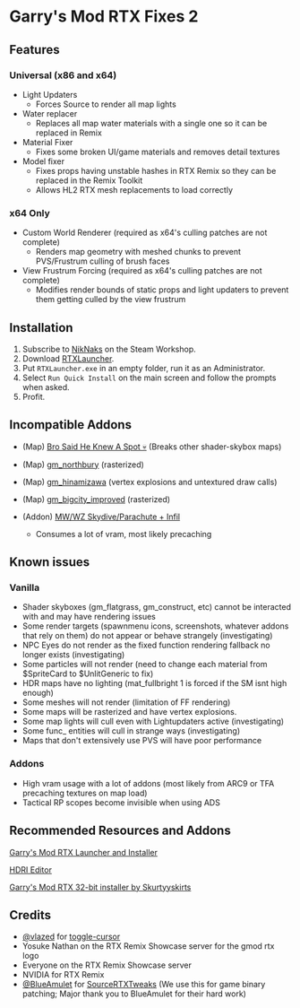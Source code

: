 # Garry's Mod RTX Fixes 2
## Features
### Universal (x86 and x64)
- Light Updaters
    * Forces Source to render all map lights
- Water replacer
  * Replaces all map water materials with a single one so it can be replaced in Remix
- Material Fixer
    * Fixes some broken UI/game materials and removes detail textures
- Model fixer
    * Fixes props having unstable hashes in RTX Remix so they can be replaced in the Remix Toolkit
    * Allows HL2 RTX mesh replacements to load correctly
 
### x64 Only
- Custom World Renderer (required as x64's culling patches are not complete)
  * Renders map geometry with meshed chunks to prevent PVS/Frustrum culling of brush faces
- View Frustrum Forcing (required as x64's culling patches are not complete)
  * Modifies render bounds of static props and light updaters to prevent them getting culled by the view frustrum

## Installation
1. Subscribe to [NikNaks](https://steamcommunity.com/sharedfiles/filedetails/?id=2861839844) on the Steam Workshop.
2. Download [RTXLauncher](https://github.com/Xenthio/RTXLauncher/releases/latest).
3. Put `RTXLauncher.exe` in an empty folder, run it as an Administrator.
4. Select `Run Quick Install` on the main screen and follow the prompts when asked.
5. Profit.

## Incompatible Addons
* (Map) [Bro Said He Knew A Spot 💀](https://steamcommunity.com/sharedfiles/filedetails/?id=3252367349) (Breaks other shader-skybox maps)

* (Map) [gm_northbury](https://steamcommunity.com/sharedfiles/filedetails/?id=3251774364) (rasterized)

* (Map) [gm_hinamizawa](https://steamcommunity.com/sharedfiles/filedetails/?id=3298456705) (vertex explosions and untextured draw calls)

* (Map) [gm_bigcity_improved](https://steamcommunity.com/workshop/filedetails/?id=815782148) (rasterized)

* (Addon) [MW/WZ Skydive/Parachute + Infil](https://steamcommunity.com/sharedfiles/filedetails/?id=2635378860)
   - Consumes a lot of vram, most likely precaching

## Known issues
### Vanilla
- Shader skyboxes (gm_flatgrass, gm_construct, etc) cannot be interacted with and may have rendering issues
- Some render targets (spawnmenu icons, screenshots, whatever addons that rely on them) do not appear or behave strangely (investigating)
- NPC Eyes do not render as the fixed function rendering fallback no longer exists (investigating)
- Some particles will not render (need to change each material from $SpriteCard to $UnlitGeneric to fix)
- HDR maps have no lighting (mat_fullbright 1 is forced if the SM isnt high enough)
- Some meshes will not render (limitation of FF rendering)
- Some maps will be rasterized and have vertex explosions.
- Some map lights will cull even with Lightupdaters active (investigating)
- Some func_ entities will cull in strange ways (investigating)
- Maps that don't extensively use PVS will have poor performance

### Addons
- High vram usage with a lot of addons (most likely from ARC9 or TFA precaching textures on map load)
- Tactical RP scopes become invisible when using ADS

## Recommended Resources and Addons
[Garry's Mod RTX Launcher and Installer](https://github.com/Xenthio/RTXLauncher)

[HDRI Editor](https://github.com/sambow23/hdri_cube/blob/main/README.md)

[Garry's Mod RTX 32-bit installer by Skurtyyskirts](https://github.com/skurtyyskirts/GmodRTX)

## Credits
* [@vlazed](https://github.com/vlazed/) for [toggle-cursor](https://github.com/vlazed/toggle-cursor)
* Yosuke Nathan on the RTX Remix Showcase server for the gmod rtx logo
* Everyone on the RTX Remix Showcase server
* NVIDIA for RTX Remix
* [@BlueAmulet](https://github.com/BlueAmulet) for [SourceRTXTweaks](https://github.com/BlueAmulet/SourceRTXTweaks)  (We use this for game binary patching; Major thank you to BlueAmulet for their hard work)
